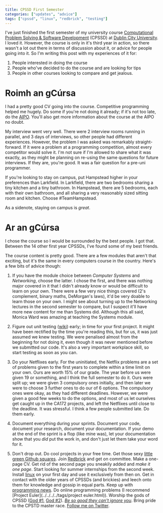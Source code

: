 ```yaml
---
title: CPSSD First Semester
categories: ["updates", "advice"]
tags: ["cpssd", "linux", "redbrick", "testing"]
---
```

I've just finished the first semester of my university course [Computational Problem Solving & Software Development](http://www.computing.dcu.ie/undergraduate/pssd/computational-problem-solving-software-development-cpssd) (CPSSD) at [Dublin City University](http://dcu.ie). I loved it. However, the course is only in it's third year in action, so there wasn't a lot out there in terms of discussion about it, or advice for people going into it. So I'm writing this post with my experiences of it for:

1.	People interested in doing the course
2.	People who've decided to do the course and are looking for tips
3.	People in other courses looking to compare and get jealous.

# Roimh an gCúrsa

I had a pretty good CV going into the course. Competitive programming helped me hugely. Do some if you're not doing it already; if it's not too late, do the [AIPO](http://aipo.computing.dcu.ie/). You'll also get more information about the course at the AIPO no doubt.

My interview went very well. There were 2 interview rooms running in parallel, and 3 days of interviews, so other people had different experiences. However, the problem I was asked was remarkably straight-forward. If it were a problem at a programming competition, almost every competitor would solve it. I'm not sure if I'm allowed to share what it was exactly, as they might be planning on re-using the same questions for future interviews. If they are, you're good. It was a fair question for a pre-uni programmer.

If you're looking to stay on campus, put Hampstead higher in your preferences than Larkfield. In Larkfield, there are two bedrooms sharing a tiny kitchen and a tiny bathroom. In Hampstead, there are 5 bedrooms, each with their own bathroom, and all sharing a very reasonably sized sitting room and kitchen. Choose #TeamHampstead.

As a sidenote, staying on campus is *great*.

# Ar an gCúrsa

I chose the course so I would be surrounded by the best people. I got that. Between the 14 other first year CPSSDs, I've found some of my best friends.

The course content is pretty good. There are a few modules that aren't that exciting, but it's the same in every computers course in the country. Here's a few bits of advice though:

1.	If you have the module choice between *Computer Systems* and *Networking*, choose the latter. I chose the first, and there was nothing major covered in it that I didn't already know or would be difficult to learn on your own. There were a few very nice things covered (2's complement, binary maths, DeMorgan's laws), it'd be very doable to learn those on your own. I might see about turning up to the Networking lectures in the second semester to compare, but I suspect it'll have more new content for me than Systems did. Although this all said, Monica Ward was amazing at teaching the Systems module.

1.	Figure out unit testing ([wiki](https://en.wikipedia.org/wiki/Unit_testing)) early; in time for your first project. It might have been rectified by the time you're reading this, but for us, it was just assumed we knew testing. We were penalised almost from the beginning for not doing it, even though it was never mentioned before we submitted our code. It's also a very important workplace skill, so start testing as soon as you can.

1.	Do your Netflixes early. For the uninitiated, the Netflix problems are a set of problems given to the first years to complete within a time limit on your own. Ours are worth 15% of our grade. The year before us were given 19 or something, and I think the full semester to do it. Ours were split up; we were given 3 compulsory ones initially, and then later we were to choose 3 further ones to do our of 6 options. The compulsory ones were okay, as they had different deadlines. However, we were given a good few weeks to do the options, and most of us let ourselves get caught up in the CA172 projects, and left the Netflixes until close to the deadline. It was stressful. I think a few people submitted late. Do them early.

1. Document everything during your sprints. Document your code, document your research, document your documentation. If your demo at the end of the sprint is a flop (like mine was), let your documentation show that you *did* put the work in, and don't just let them take your word for it.

1.	Don't drop out. Do cool projects in your free time. Get those sexy [little green Github squares](http://github.com/iandioch?tab=contributions). Join [Redbrick](http://www.redbrick.dcu.ie/) and get on committee. Make a one-page CV. Get rid of the second page you sneakily added and *make it one page*. Start looking for summer internships from the second week. Install [linux](../../../../tags/linux.html) on your first day and use it exclusively from then on. Get in contact with the older years of CPSSDs (and brickies) and leech onto them for knowledge and gossip in equal parts. Keep up with [programming news](http://news.ycombinator.com). Do online programming problems (I recommend [Project Euler](../../../../tags/project euler.html)). Worship the gods of CPSSD ([God #1](https://twitter.com/TheLukeyB_), [God #2](http://vim.org)). *[Be so good they can't ignore you](http://en.wikipedia.org/wiki/Steve_Martin)*. Bring pride to the CPSTD master race. [Follow me on Twitter](http://twitter.com/iandioch).